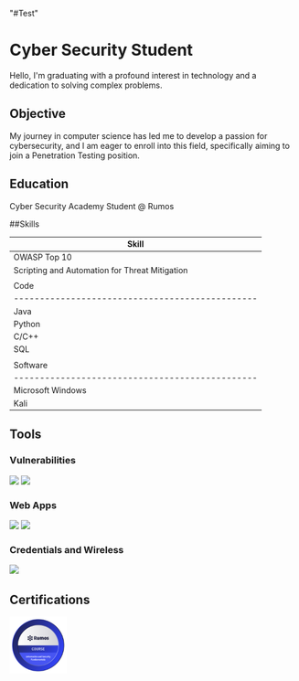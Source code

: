 "#Test" 
# Cyber Security Student

Hello, I'm graduating with a profound interest in technology and a dedication to solving complex problems.

## Objective

My journey in computer science has led me to develop a passion for cybersecurity, and I am eager to enroll into this field, specifically aiming to join a Penetration Testing position.

## Education

Cyber Security Academy Student @ Rumos
<!-- Bachelor of Science in Computer Engineering @ FCTUNL -->

##Skills

| Skill                                         |
|-----------------------------------------------|
| OWASP Top 10                                  |
| Scripting and Automation for Threat Mitigation |
|                                               |
| Code                                          |
|-----------------------------------------------|
| Java                                          |
| Python                                        |
| C/C++                                         |
| SQL                                           |
|                                               |
| Software                                      |
|-----------------------------------------------|
| Microsoft Windows                             |
| Kali                                          |

## Tools

### Vulnerabilities
<div>
    <img src="https://img.shields.io/badge/-NMAP-444444?style=for-the-badge&logo=Nmap&logoColor=white" />
    <img src="https://img.shields.io/badge/-Sqlmap-FFA500?style=for-the-badge&logo=Sqlmap&logoColor=white" />
</div>

### Web Apps
<div>
    <img src="https://img.shields.io/badge/-Metasploit-DC382D?style=for-the-badge&logo=Metasploit&logoColor=white" />
    <img src="https://img.shields.io/badge/-Burp_Suite-FF6600?style=for-the-badge&logo=Burp%20Suite&logoColor=white" />

</div>

### Credentials and Wireless
<div>
    <img src="https://img.shields.io/badge/-Wireshark-1679A7?style=for-the-badge&logo=Wireshark&logoColor=white" />
</div>

## Certifications
<div>
<!-- <img src="https://img.shields.io/badge/-Security%2B-FF0000?&style=for-the-badge&logo=CompTIA&logoColor=white" /> -->
     <img src="https://raw.githubusercontent.com/jrteixeira0/jrteixeira0.github.io/main/assets/certf/infosec-badge.png" alt="Infosec Badge" width="100" height="100">

</div>
